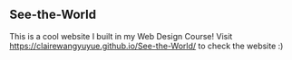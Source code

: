 ## See-the-World

This is a cool website I built in my Web Design Course!
Visit https://clairewangyuyue.github.io/See-the-World/ to check the website :)
